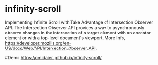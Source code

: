 # infinity-scroll
Implementing Infinite Scroll with Take Advantage of Intersection Observer API. The Intersection Observer API provides a way to asynchronously observe changes in the intersection of a target element with an ancestor element or with a top-level document's viewport.
More Info, https://developer.mozilla.org/en-US/docs/Web/API/Intersection_Observer_API.

#Demo
https://omidaien.github.io/infinity-scroll/

